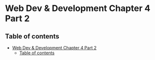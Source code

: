 # Web Dev & Development Chapter 4 Part 2

## Table of contents

- [Web Dev & Development Chapter 4 Part 2](#web-dev--development-chapter-4-part-2)
  - [Table of contents](#table-of-contents)

